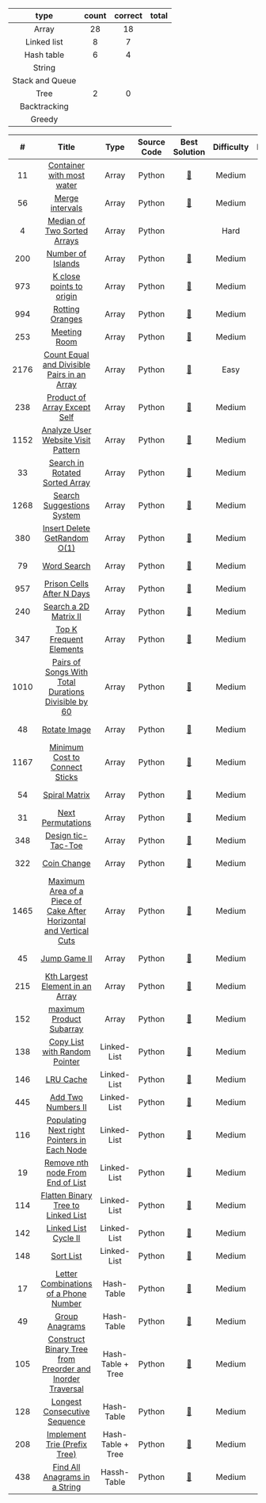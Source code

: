 | type | count | correct| total |
|:---:|:---:|:---:|:---:|
| Array | 28 | 18 | |
| Linked list | 8 | 7 | |
| Hash table | 6 | 4 | |
| String | | | |
| Stack and Queue | | | |
| Tree | 2 | 0 | |
| Backtracking | | | |
| Greedy | | | |

| # | Title | Type | Source Code | Best Solution | Difficulty | Done | Date |
|:---:|:---:|:---:|:---:|:---:|:---:|:---:|:---:|
|11| [Container with most water](https://leetcode-cn.com/problems/container-with-most-water/) | Array | Python | [:crown:](https://github.com/LofOWL/leetcode/blob/main/Array/11_container_with_most_water.py) | Medium | :x: | 2022-02-21 |
|56| [Merge intervals](https://leetcode-cn.com/problems/merge-intervals/) | Array | Python | [:crown:](https://github.com/LofOWL/leetcode/blob/main/Array/56_merge_intervals.py) | Medium |:o: | 2022-02-21 |
|4| [Median of Two Sorted Arrays](https://leetcode-cn.com/problems/median-of-two-sorted-arrays/) | Array |Python | |Hard |  :x: | 2022-02-22 |
|200| [Number of Islands](https://leetcode-cn.com/problems/number-of-islands/) | Array | Python | [:crown:](https://github.com/LofOWL/leetcode/blob/main/Array/200_number_of_islands.py)| Medium | :o: | 2022-02-22 |
|973| [K close points to origin](https://leetcode-cn.com/problems/k-closest-points-to-origin/) | Array | Python | [:crown:](https://github.com/LofOWL/leetcode/blob/main/Array/973_k_close_points_to_origin.py) | Medium | :o: | 2022-02-22 |
|994| [Rotting Oranges](https://leetcode-cn.com/problems/rotting-oranges/) | Array | Python | [:crown:](https://github.com/LofOWL/leetcode/blob/main/Array/994_rotting_oranges.py) | Medium | :o: | 2022-02-22 |
|253| [Meeting Room](https://leetcode-cn.com/problems/meeting-rooms-ii/) | Array | Python | [:crown:](https://github.com/LofOWL/leetcode/blob/main/Array/253_meeting_room.py) | Medium | :x: | 2022-02-22 |
|2176| [Count Equal and Divisible Pairs in an Array](https://leetcode-cn.com/problems/count-equal-and-divisible-pairs-in-an-array/) | Array | Python | [:crown:](https://github.com/LofOWL/leetcode/blob/main/Array/2176_count_equal_and_divisible_pairs_in_an_array.py) | Easy | :o: | 2022-02-22 |
|238| [Product of Array Except Self](https://leetcode-cn.com/problems/product-of-array-except-self/) | Array | Python | [:crown:](https://github.com/LofOWL/leetcode/blob/main/Array/238_product_of_array_except_self.py) | Medium | :o: | 2022-02-23 |
|1152| [Analyze User Website Visit Pattern](https://leetcode-cn.com/problems/analyze-user-website-visit-pattern/) | Array | Python | [:crown:](https://github.com/LofOWL/leetcode/blob/main/Array/1152_analyze_user_website_visit_pattern.py)| Medium | :o: | 2022-02-23 |
|33| [Search in Rotated Sorted Array](https://leetcode-cn.com/problems/search-in-rotated-sorted-array/) | Array | Python |[:crown:](https://github.com/LofOWL/leetcode/blob/main/Array/33_search_in_rotated_sorted_array.py) |Medium | :o: | 2022-02-23 |
|1268| [Search Suggestions System](https://leetcode-cn.com/problems/search-suggestions-system/) | Array | Python | [:crown:](https://github.com/LofOWL/leetcode/blob/main/Array/1268_search_suggestions_system.py)| Medium | :o: | 2022-02-23 |
|380| [Insert Delete GetRandom O(1)](https://leetcode-cn.com/problems/insert-delete-getrandom-o1/) | Array | Python | [:crown:](https://github.com/LofOWL/leetcode/blob/main/Array/380_insert_delete_getrandom_o(1).py)| Medium | :o: | 2022-02-23 |
|79| [Word Search](https://leetcode-cn.com/problems/word-search/) | Array | Python |[:crown:](https://github.com/LofOWL/leetcode/blob/main/Array/79_word_search.py)| Medium | :o: | 2022-02-24 |
|957| [Prison Cells After N Days](https://leetcode-cn.com/problems/prison-cells-after-n-days/) | Array | Python | [:crown:](https://github.com/LofOWL/leetcode/blob/main/Array/957_prison_cells_after_n_days.py)| Medium | :x: | 2022-02-24 |
|240| [Search a 2D Matrix II](https://leetcode-cn.com/problems/search-a-2d-matrix-ii/) | Array | Python | [:crown:](https://github.com/LofOWL/leetcode/blob/main/Array/240_search_a_2d_matrix_ii.py)| Medium | :x: | 2022-02-24 |
|347| [Top K Frequent Elements](https://leetcode-cn.com/problems/top-k-frequent-elements/) | Array | Python | [:crown:](https://github.com/LofOWL/leetcode/blob/main/Array/347_top_k_frequent_elements.py)| Medium | :x: | 2022-02-25 |
|1010| [Pairs of Songs With Total Durations Divisible by 60](https://leetcode-cn.com/problems/pairs-of-songs-with-total-durations-divisible-by-60/) | Array | Python | [:crown:](https://github.com/LofOWL/leetcode/blob/main/Array/1010_pairs_of_songs_with_total_durations_divisible_by_60.py) | Medium | :x: | 2022-02-25 |
|48| [Rotate Image](https://leetcode-cn.com/problems/rotate-image/) | Array | Python | [:crown:](https://github.com/LofOWL/leetcode/blob/main/Array/48_rotate_image.py) | Medium | :o: | 2022-02-25 |
|1167| [Minimum Cost to Connect Sticks](https://leetcode-cn.com/problems/minimum-cost-to-connect-sticks/) | Array | Python | [:crown:](https://github.com/LofOWL/leetcode/blob/main/Array/1167_minimum_cost_to_connect_sticks.py) | Medium | :o: | 2022-02-25 |
|54| [Spiral Matrix](https://leetcode-cn.com/problems/spiral-matrix/) | Array | Python | [:crown:](https://github.com/LofOWL/leetcode/blob/main/Array/54_spiral_matrix.py)| Medium | :x: | 2022-02-25 |
|31| [Next Permutations](https://leetcode-cn.com/problems/next-permutation/) | Array | Python | [:crown:](https://github.com/LofOWL/leetcode/blob/main/Array/31_next_permutations.py)| Medium | :x: | 2022-03-01 |
|348| [Design tic-Tac-Toe](https://leetcode-cn.com/problems/design-tic-tac-toe/) | Array | Python |[:crown:](https://github.com/LofOWL/leetcode/blob/main/Array/31_next_permutations.py) | Medium | :o: | 2022-03-01 |
|322| [Coin Change](https://leetcode-cn.com/problems/coin-change/) | Array | Python | [:crown:](https://github.com/LofOWL/leetcode/blob/main/Array/322_coin_change.py) | Medium | :x: | 2022-03-02 |
|1465| [Maximum Area of a Piece of Cake After Horizontal and Vertical Cuts](https://leetcode-cn.com/problems/maximum-area-of-a-piece-of-cake-after-horizontal-and-vertical-cuts/) | Array | Python | [:crown:](https://github.com/LofOWL/leetcode/blob/main/Array/1465_maximum_area_of_a_piece_of_cake_after_horizontal_and_vertical_cuts.py)| Medium | :o: | 2022-03-02 |
|45| [Jump Game II](https://leetcode-cn.com/problems/jump-game-ii/) | Array | Python | [:crown:](https://github.com/LofOWL/leetcode/blob/main/Array/45_jump_game_ii.py)| Medium | :o: | 2022-03-02 |
|215| [Kth Largest Element in an Array](https://leetcode-cn.com/problems/kth-largest-element-in-an-array/) | Array | Python | [:crown:](https://github.com/LofOWL/leetcode/blob/main/Array/215_kth_largest_element_in_an_array.py)| Medium | :o: | 2022-03-03 |
|152| [maximum Product Subarray](https://leetcode-cn.com/problems/maximum-product-subarray/) | Array | Python | [:crown:](https://github.com/LofOWL/leetcode/blob/main/Array/152_maximum_product_subarray.py)| Medium | :o: | 2022-03-04 |
|138| [Copy List with Random Pointer](https://leetcode-cn.com/problems/copy-list-with-random-pointer/) | Linked-List | Python | [:crown:](https://github.com/LofOWL/leetcode/blob/main/Linked-List/138_copy_list_with_random_pointer.py)| Medium |:o:| 2022-03-17 |
|146| [LRU Cache](https://leetcode-cn.com/problems/lru-cache/) | Linked-List | Python | [:crown:](https://github.com/LofOWL/leetcode/blob/main/Linked-List/146_lrc_cache.py) | Medium | :x: | 2022-03-17 |
|445| [Add Two Numbers II](https://leetcode-cn.com/problems/add-two-numbers-ii/) | Linked-List | Python | [:crown:](https://github.com/LofOWL/leetcode/blob/main/Linked-List/445_add_two_numbers_ii.py) | Medium | :o: | 2022-03-18 |
|116| [Populating Next right Pointers in Each Node](https://leetcode-cn.com/problems/populating-next-right-pointers-in-each-node/) | Linked-List | Python | [:crown:](https://github.com/LofOWL/leetcode/blob/main/Linked-List/116_populating_next_right_pointers_in_each_node.py) | Medium | :o: | 2022-03-18 |
|19| [Remove nth node From End of List](https://leetcode-cn.com/problems/remove-nth-node-from-end-of-list/) | Linked-List | Python | [:crown:](https://github.com/LofOWL/leetcode/blob/main/Linked-List/19_remove_nth_node_from_end_of_list.py) | Medium | :o: | 2022-03-24 |
|114| [Flatten Binary Tree to Linked List](https://leetcode-cn.com/problems/flatten-binary-tree-to-linked-list/) | Linked-List | Python | [:crown:](https://github.com/LofOWL/leetcode/blob/main/Linked-List/114_flatten_binary_tree_to_linked_list.py) | Medium | :o: | 2022-03-24 |
|142| [Linked List Cycle II](https://leetcode-cn.com/problems/linked-list-cycle-ii/) | Linked-List | Python | [:crown:](https://github.com/LofOWL/leetcode/blob/main/Linked-List/142_linked_list_cycle_ii.py) | Medium | :o: | 2022-03-24 |
|148| [Sort List](https://leetcode-cn.com/problems/sort-list/) | Linked-List | Python | [:crown:](https://github.com/LofOWL/leetcode/blob/main/Linked-List/148_sort_list.py) | Medium | :o: | 2022-03-24 | 
|17| [Letter Combinations of a Phone Number](https://leetcode-cn.com/problems/letter-combinations-of-a-phone-number/) | Hash-Table | Python | [:crown:](https://github.com/LofOWL/leetcode/blob/main/Hash-Table/17_letter_combinations_of_a_phone_number.py.py) | Medium | :o: | 2022-03-25 |
|49| [Group Anagrams](https://leetcode-cn.com/problems/group-anagrams/) | Hash-Table | Python | [:crown:](https://github.com/LofOWL/leetcode/blob/main/Hash-Table/49_group_anagrams.py) | Medium | :o: | 2022-03-25 |
|105| [Construct Binary Tree from Preorder and Inorder Traversal](https://leetcode-cn.com/problems/construct-binary-tree-from-preorder-and-inorder-traversal/) | Hash-Table + Tree | Python | [:crown:](https://github.com/LofOWL/leetcode/blob/main/Hash-Table/105_construct_binary_tree_from_preorder_and_inorder_traversal.py) | Medium | :x: | 2022-03-25 |
|128| [Longest Consecutive Sequence](https://leetcode-cn.com/problems/longest-consecutive-sequence/) | Hash-Table | Python | [:crown:](https://github.com/LofOWL/leetcode/blob/main/Hash-Table/128_longest_consecutive_sequence.py) | Medium | :o: | 2022-03-26 |
|208| [Implement Trie (Prefix Tree)](https://leetcode-cn.com/problems/implement-trie-prefix-tree/) | Hash-Table + Tree| Python | [:crown:](https://github.com/LofOWL/leetcode/blob/main/Hash-Table/208_implement_trie_(prefix_tree).py) | Medium | :x: | 2022-03-26 |
|438| [Find All Anagrams in a String](https://leetcode-cn.com/problems/find-all-anagrams-in-a-string/) | Hassh-Table | Python | [:crown:](https://github.com/LofOWL/leetcode/blob/main/Hash-Table/438_find_all_anagrams_in_a_string.py) | Medium | :o: | 2022-03-26 |
